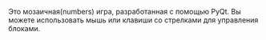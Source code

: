 Это мозаичная(numbers) игра, разработанная с помощью PyQt. 
Вы можете использовать мышь или клавиши со стрелками для управления блоками.